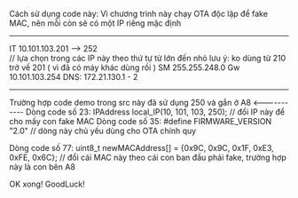 Cách sử dụng code này: 
Vì chương trình này chạy OTA độc lập để fake MAC, nên mỗi còn sẽ có một IP riêng mặc định 

***********************

IT 10.101.103.201 --> 252   
// lựa chọn trong các IP này theo thứ tự từ lớn đến nhỏ   lưu ý: ko dùng từ 210 trở về 201 ( vì đã có máy khác dùng rồi )
SM 255.255.248.0
Gw 10.101.103.254
DNS: 172.21.130.1 - 2

***********************
Trường hợp code demo trong src này đã sử dụng 250 và gắn ở A8 <-----------
Dòng code số 23:    IPAddress local_IP(10, 101, 103, 250); // đổi IP này để cho mấy con fake MAC
Dòng code số 35:    #define FIRMWARE_VERSION "2.0"  // dòng này chủ yếu dùng cho OTA chính quy

Dòng code số 77:    uint8_t newMACAddress[] = {0x9C, 0x9C, 0x1F, 0xE3, 0xFE, 0x6C};    // đổi cái MAC này theo cái con ban đầu phải fake, trường hợp này là con bên A8

OK xong! GoodLuck!









